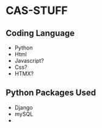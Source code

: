 # CAS-STUFF

## Coding Language 
- Python
- Html
- Javascript?
- Css?
- HTMX?


## Python Packages Used
-  Django
- mySQL
- 
